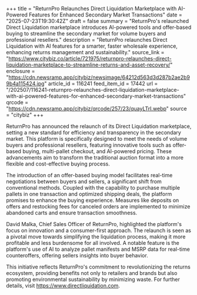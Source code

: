 +++
title = "ReturnPro Relaunches Direct Liquidation Marketplace with AI-Powered Features for Enhanced Secondary Market Transactions"
date = "2025-07-23T19:30:42Z"
draft = false
summary = "ReturnPro's relaunched Direct Liquidation marketplace introduces AI-powered tools and offer-based buying to streamline the secondary market for volume buyers and professional resellers."
description = "ReturnPro relaunches Direct Liquidation with AI features for a smarter, faster wholesale experience, enhancing returns management and sustainability."
source_link = "https://www.citybiz.co/article/721975/returnpro-relaunches-direct-liquidation-marketplace-to-streamline-returns-and-asset-recovery/"
enclosure = "https://cdn.newsramp.app/citybiz/newsimage/64212d563d3d287b2ae2b99b4a115424.jpg"
article_id = 116241
feed_item_id = 17442
url = "/202507/116241-returnpro-relaunches-direct-liquidation-marketplace-with-ai-powered-features-for-enhanced-secondary-market-transactions"
qrcode = "https://cdn.newsramp.app/citybiz/qrcode/257/23/quayLTrI.webp"
source = "citybiz"
+++

<p>ReturnPro has announced the relaunch of its Direct Liquidation marketplace, setting a new standard for efficiency and transparency in the secondary market. This platform is specifically designed to meet the needs of volume buyers and professional resellers, featuring innovative tools such as offer-based buying, multi-pallet checkout, and AI-powered pricing. These advancements aim to transform the traditional auction format into a more flexible and cost-effective buying process.</p><p>The introduction of an offer-based buying model facilitates real-time negotiations between buyers and sellers, a significant shift from conventional methods. Coupled with the capability to purchase multiple pallets in one transaction and optimized shipping deals, the platform promises to enhance the buying experience. Measures like deposits on offers and restocking fees for canceled orders are implemented to minimize abandoned carts and ensure transaction smoothness.</p><p>David Malka, Chief Sales Officer of ReturnPro, highlighted the platform's focus on innovation and a consumer-first approach. The relaunch is seen as a pivotal move towards simplifying the liquidation process, making it more profitable and less burdensome for all involved. A notable feature is the platform's use of AI to analyze pallet manifests and MSRP data for real-time counteroffers, offering sellers insights into buyer behavior.</p><p>This initiative reflects ReturnPro's commitment to revolutionizing the returns ecosystem, providing benefits not only to retailers and brands but also promoting environmental sustainability by minimizing waste. For further details, visit <a href='https://www.directliquidation.com' rel='nofollow' target='_blank'>https://www.directliquidation.com</a>.</p>